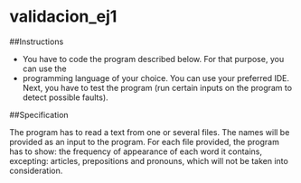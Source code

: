# validacion_ej1

##Instructions

- You have to code the program described below. For that purpose, you can use the
- programming language of your choice. You can use your preferred IDE.
Next, you have to test the program (run certain inputs on the program to detect possible
faults).

##Specification

The program has to read a text from one or several files. The names will be provided as
an input to the program. For each file provided, the program has to show: the frequency
of appearance of each word it contains, excepting: articles, prepositions and pronouns,
which will not be taken into consideration.
